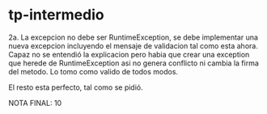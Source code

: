 # tp-intermedio

2a. La excepcion no debe ser RuntimeException, se debe implementar una nueva excepcion incluyendo el mensaje de validacion tal como esta ahora.
Capaz no se entendió la explicacion pero habia que crear una exception que herede de RuntimeException asi no genera conflicto ni cambia la firma del metodo.
Lo tomo como valido de todos modos.

El resto esta perfecto, tal como se pidió.

NOTA FINAL: 10
